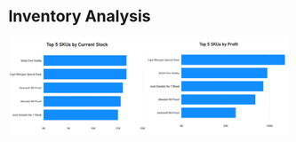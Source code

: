 # Inventory Analysis

![image alt](https://github.com/aadityamahajn/inventory_analysis/blob/main/graphs/Screenshot%202025-02-27%20074054.png)
